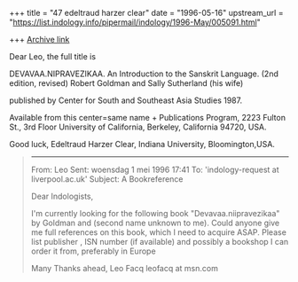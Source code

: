 +++
title = "47 edeltraud harzer clear"
date = "1996-05-16"
upstream_url = "https://list.indology.info/pipermail/indology/1996-May/005091.html"

+++
[Archive link](https://list.indology.info/pipermail/indology/1996-May/005091.html)

Dear Leo,
the full title is


DEVAVAA.NIPRAVEZIKAA. An Introduction
to the Sanskrit Language.
(2nd edition, revised)
Robert Goldman and Sally Sutherland (his wife)

published by
Center for South and Southeast Asia Studies 1987.

Available from this center=same name +
Publications Program, 2223 Fulton St., 3rd Floor
University of California, Berkeley, 
California 94720, USA.

Good luck,
Edeltraud Harzer Clear, Indiana University, Bloomington,USA.
> 
> 
> ----------
> From: 	Leo
> Sent: 	woensdag 1 mei 1996 17:41
> To: 	'indology-request at liverpool.ac.uk'
> Subject: 	A Bookreference
> 
> Dear Indologists, 
> 
> I'm currently looking for the following book "Devavaa.niipravezikaa" by 
> Goldman and (second name unknown to me).
> Could anyone give me full references on this book, which I need to acquire 
> ASAP. Please list publisher , ISN number (if available) and possibly a 
> bookshop I can order it from, preferably in Europe
> 
> Many Thanks ahead,
> Leo Facq
> leofacq at msn.com
> 
> 





